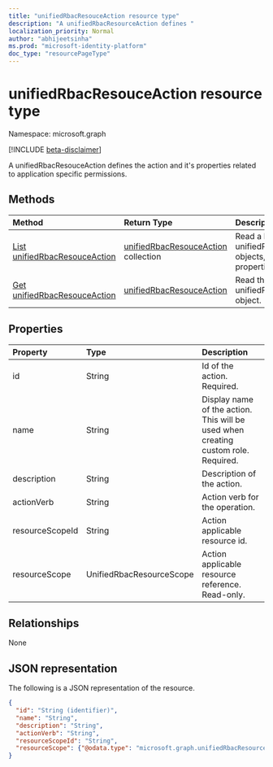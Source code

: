 ```yaml
---
title: "unifiedRbacResouceAction resource type"
description: "A unifiedRbacResourceAction defines "
localization_priority: Normal
author: "abhijeetsinha"
ms.prod: "microsoft-identity-platform"
doc_type: "resourcePageType"
---
```


# unifiedRbacResouceAction resource type

Namespace: microsoft.graph

[!INCLUDE [beta-disclaimer](../../includes/beta-disclaimer.md)]

A unifiedRbacResouceAction defines the action and it's properties related to application specific permissions.

## Methods

| Method       | Return Type | Description |
|:-------------|:------------|:------------|
| [List unifiedRbacResouceAction](../api/unifiedrbacresourceaction-list.md) | [unifiedRbacResouceAction](unifiedrbacresourceaction.md) collection | Read a list of unifiedRbacResouceAction objects, and their properties. |
| [Get unifiedRbacResouceAction](../api/unifiedrbacresourceaction-get.md) | [unifiedRbacResouceAction](unifiedrbacresourceaction.md) | Read the properties of a unifiedRbacResouceAction object. |

## Properties

| Property     | Type        | Description |
|:-------------|:------------|:------------|
|id|String| Id of the action. Required. |
|name|String| Display name of the action. This will be used when creating custom role. Required. |
|description|String| Description of the action. |
|actionVerb|String| Action verb for the operation. |
|resourceScopeId|String| Action applicable resource id. |
|resourceScope|UnifiedRbacResourceScope| Action applicable resource reference. Read-only. |

## Relationships

None

## JSON representation

The following is a JSON representation of the resource.

<!-- {
  "blockType": "resource",
  "optionalProperties": [

  ],
  "@odata.type": "microsoft.graph.unifiedRbacResouceAction",
  "baseType": "",
  "keyProperty": "id"
}-->

```json
{
  "id": "String (identifier)",
  "name": "String",
  "description": "String",
  "actionVerb": "String",
  "resourceScopeId": "String",
  "resourceScope": {"@odata.type": "microsoft.graph.unifiedRbacResourceScope"}
}
```

<!-- uuid: 16cd6b66-4b1a-43a1-adaf-3a886856ed98
2019-02-04 14:57:30 UTC -->
<!-- {
  "type": "#page.annotation",
  "description": "unifiedRbacResouceAction resource",
  "keywords": "",
  "section": "documentation",
  "tocPath": ""
}-->
